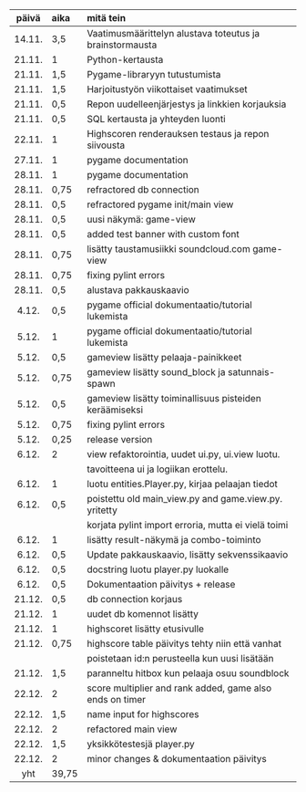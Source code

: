 | päivä  | aika | mitä tein                                                |
| :----: | :--- | :------------------------------------------------------- |
| 14.11. | 3,5  | Vaatimusmäärittelyn alustava toteutus ja brainstormausta |
| 21.11. | 1    | Python-kertausta                                         |
| 21.11. | 1,5  | Pygame-libraryyn tutustumista                            |
| 21.11. | 1,5  | Harjoitustyön viikottaiset vaatimukset                   |
| 21.11. | 0,5  | Repon uudelleenjärjestys ja linkkien korjauksia          |
| 21.11. | 0,5  | SQL kertausta ja yhteyden luonti                         |
| 22.11. | 1    | Highscoren renderauksen testaus ja repon siivousta       |
| 27.11. | 1    | pygame documentation                                     |
| 28.11. | 1    | pygame documentation                                     |
| 28.11. | 0,75 | refractored db connection                                |
| 28.11. | 0,5  | refractored pygame init/main view                        |
| 28.11. | 0,5  | uusi näkymä: game-view                                   |
| 28.11. | 0,5  | added test banner with custom font                       |
| 28.11. | 0,75 | lisätty taustamusiikki soundcloud.com game-view          |
| 28.11. | 0,75 | fixing pylint errors                                     |
| 28.11. | 0,5  | alustava pakkauskaavio                                   |
| 4.12.  | 0,5  | pygame official dokumentaatio/tutorial lukemista         |
| 5.12.  | 1    | pygame official dokumentaatio/tutorial lukemista         |
| 5.12.  | 0,5  | gameview lisätty pelaaja-painikkeet                      |
| 5.12.  | 0,75 | gameview lisätty sound_block ja satunnais-spawn          |
| 5.12.  | 0,5  | gameview lisätty toiminallisuus pisteiden keräämiseksi   |
| 5.12.  | 0,75 | fixing pylint errors                                     |
| 5.12.  | 0,25 | release version                                          |
| 6.12.  | 2    | view refaktorointia, uudet ui.py, ui.view luotu.         |
|        |      | tavoitteena ui ja logiikan erottelu.                     |
| 6.12.  | 1    | luotu entities.Player.py, kirjaa pelaajan tiedot         |
| 6.12.  | 0,5  | poistettu old main_view.py and game.view.py. yritetty    |
|        |      | korjata pylint import erroria, mutta ei vielä toimi      |
| 6.12.  | 1    | lisätty result-näkymä ja combo-toiminto                  |
| 6.12.  | 0,5  | Update pakkauskaavio, lisätty sekvenssikaavio            |
| 6.12.  | 0,5  | docstring luotu player.py luokalle                       |
| 6.12.  | 0,5  | Dokumentaation päivitys + release                        |
| 21.12. | 0,5  | db connection korjaus                                    |
| 21.12. | 1    | uudet db komennot lisätty                                |
| 21.12. | 1    | highscoret lisätty etusivulle                            |
| 21.12. | 0,75 | highscore table päivitys tehty niin että vanhat          |
|        |      | poistetaan id:n perusteella kun uusi lisätään            |
| 21.12. | 1,5  | paranneltu hitbox kun pelaaja osuu soundblock            |
| 22.12. | 2    | score multiplier and rank added, game also ends on timer |
| 22.12. | 1,5  | name input for highscores                                |
| 22.12. | 2    | refactored main view                                     |
| 22.12. | 1,5  | yksikkötestesjä player.py                                |
| 22.12. | 2    | minor changes & dokumentaation päivitys                  |
|  yht   | 39,75|                                                          |

